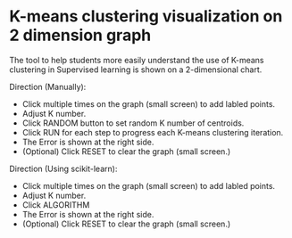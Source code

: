 # K-means clustering visualization on 2 dimension graph

The tool to help students more easily understand the use of K-means clustering in Supervised learning is shown on a 2-dimensional chart.

<!-- <img src="https://github.com/huygiatrng/k_means_clustering_visualization_2d/blob/main/preview_image/preview.PNG" width="600"/>
 -->
Direction (Manually):
+ Click multiple times on the graph (small screen) to add labled points.
+ Adjust K number.
+ Click RANDOM button to set random K number of centroids.
+ Click RUN for each step to progress each K-means clustering iteration.
+ The Error is shown at the right side.
+ (Optional) Click RESET to clear the graph (small screen.)

Direction (Using scikit-learn):
+ Click multiple times on the graph (small screen) to add labled points.
+ Adjust K number.
+ Click ALGORITHM
+ The Error is shown at the right side.
+ (Optional) Click RESET to clear the graph (small screen.)
